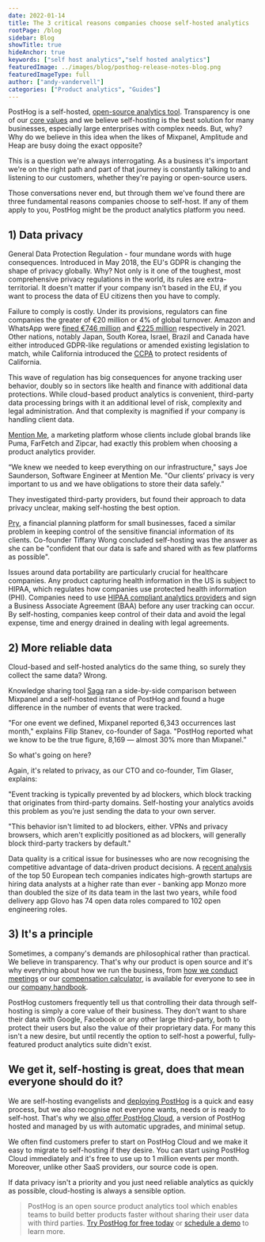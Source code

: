 ```yaml
---
date: 2022-01-14
title: The 3 critical reasons companies choose self-hosted analytics
rootPage: /blog
sidebar: Blog
showTitle: true
hideAnchor: true
keywords: ["self host analytics","self hosted analytics"]
featuredImage: ../images/blog/posthog-release-notes-blog.png
featuredImageType: full
author: ["andy-vandervell"]
categories: ["Product analytics", "Guides"]
---
```


PostHog is a self-hosted, [open-source analytics tool](/blog/best-open-source-analytics-tools). Transparency is one of our [core values](/handbook/company/culture) and we believe self-hosting is the best solution for many businesses, especially large enterprises with complex needs. But, why? Why do we believe in this idea when the likes of Mixpanel, Amplitude and Heap are busy doing the exact opposite?

This is a question we're always interrogating. As a business it's important we're on the right path and part of that journey is constantly talking to and listening to our customers, whether they're paying or open-source users. 

Those conversations never end, but through them we've found there are three fundamental reasons companies choose to self-host. If any of them apply to you, PostHog might be the product analytics platform you need.

## 1) Data privacy

General Data Protection Regulation - four mundane words with huge consequences. Introduced in May 2018, the EU's GDPR is changing the shape of privacy globally. Why? Not only is it one of the toughest, most comprehensive privacy regulations in the world, its rules are extra-territorial. It doesn't matter if your company isn't based in the EU, if you want to process the data of EU citizens then you have to comply.

Failure to comply is costly. Under its provisions, regulators can fine companies the greater of €20 million or 4% of global turnover. Amazon and WhatsApp were [fined €746 million](https://www.wired.co.uk/article/amazon-gdpr-fine) and [€225 million](https://www.bbc.co.uk/news/technology-58422465) respectively in 2021. Other nations, notably Japan, South Korea, Israel, Brazil and Canada have either introduced GDPR-like regulations or amended existing legislation to match, while California introduced the [CCPA](https://oag.ca.gov/privacy/ccpa) to protect residents of California.

<BorderWrapper>
    <Quote
        imageSource="/images/customers/rikin.png"
        size="md"
        name="Rikin Kachhia"
        title="Software Engineer, Hasura"
        quote={`“No other tools we looked at offered self-hosted deployments. Some of our systems deal with sensitive data and we didn’t want to get into compliance issues with third parties. Self-hosting just took that whole problem away.”`}
    />
</BorderWrapper>

This wave of regulation has big consequences for anyone tracking user behavior, doubly so in sectors like health and finance with additional data protections. While cloud-based product analytics is convenient, third-party data processing brings with it an additional level of risk, complexity and legal administration. And that complexity is magnified if your company is handling client data.

[Mention Me](/customers/mention-me), a marketing platform whose clients include global brands like Puma, FarFetch and Zipcar, had exactly this problem when choosing a product analytics provider. 

“We knew we needed to keep everything on our infrastructure," says Joe Saunderson, Software Engineer at Mention Me. "Our clients’ privacy is very important to us and we have obligations to store their data safely.” 

They investigated third-party providers, but found their approach to data privacy unclear, making self-hosting the best option.

[Pry](/customers/pry), a financial planning platform for small businesses, faced a similar problem in keeping control of the sensitive financial information of its clients. Co-founder Tiffany Wong concluded self-hosting was the answer as she can be "confident that our data is safe and shared with as few platforms as possible".

Issues around data portability are particularly crucial for healthcare companies. Any product capturing health information in the US is subject to HIPAA, which regulates how companies use protected health information (PHI). Companies need to use [HIPAA compliant analytics providers](/blog/hipaa-compliant-analytics) and sign a Business Associate Agreement (BAA) before any user tracking can occur. By self-hosting, companies keep control of their data and avoid the legal expense, time and energy drained in dealing with legal agreements.

## 2) More reliable data

Cloud-based and self-hosted analytics do the same thing, so surely they collect the same data? Wrong.

Knowledge sharing tool [Saga](/customers/saga) ran a side-by-side comparison between Mixpanel and a self-hosted instance of PostHog and found a huge difference in the number of events that were tracked.

"For one event we defined, Mixpanel reported 6,343 occurrences last month," explains Filip Stanev, co-founder of Saga. "PostHog reported what we know to be the true figure, 8,169 — almost 30% more than Mixpanel.”

So what's going on here?

Again, it's related to privacy, as our CTO and co-founder, Tim Glaser, explains:

"Event tracking is typically prevented by ad blockers, which block tracking that originates from third-party domains. Self-hosting your analytics avoids this problem as you’re just sending the data to your own server. 

"This behavior isn't limited to ad blockers, either. VPNs and privacy browsers, which aren't explicitly positioned as ad blockers, will generally block third-party trackers by default."

Data quality is a critical issue for businesses who are now recognising the competitive advantage of data-driven product decisions. A [recent analysis](https://mikkeldengsoe.substack.com/p/data-to-engineers) of the top 50 European tech companies indicates high-growth startups are hiring data analysts at a higher rate than ever - banking app Monzo more than doubled the size of its data team in the last two years, while food delivery app Glovo has 74 open data roles compared to 102 open engineering roles.

## 3) It's a principle

Sometimes, a company's demands are philosophical rather than practical. We believe in transparency. That's why our product is open source and it's why everything about how we run the business, from [how we conduct meetings](/handbook/getting-started/meetings) or our [compensation calculator](/handbook/people/compensation), is available for everyone to see in our [company handbook](/handbook).

PostHog customers frequently tell us that controlling their data through self-hosting is simply a core value of their business. They don't want to share their data with Google, Facebook or any other large third-party, both to protect their users but also the value of their proprietary data. For many this isn't a new desire, but until recently the option to self-host a powerful, fully-featured product analytics suite didn't exist.

## We get it, self-hosting is great, does that mean everyone should do it?

We are self-hosting evangelists and [deploying PostHog](/docs/self-host) is a quick and easy process, but we also recognise not everyone wants, needs or is ready to self-host. That's why we [also offer PostHog Cloud](/signup), a version of PostHog hosted and managed by us with automatic upgrades, and minimal setup.

We often find customers prefer to start on PostHog Cloud and we make it easy to migrate to self-hosting if they desire. You can start using PostHog Cloud immediately and it's free to use up to 1 million events per month. Moreover, unlike other SaaS providers, our source code is open.

If data privacy isn't a priority and you just need reliable analytics as quickly as possible, cloud-hosting is always a sensible option.

> PostHog is an open source product analytics tool which enables teams to build better products faster without sharing their user data with third parties. [Try PostHog for free today](/signup) or [schedule a demo](/book-a-demo) to learn more.
